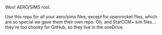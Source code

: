 Woo! AERO/SIMS rool.

Use this repo for all your aero/sims files, except for openrocket files, which are so special we gave them their own repo.
Oh, and StarCCM+ sim files... they're too chonky for GitHub, so they live in the oneDrive.
